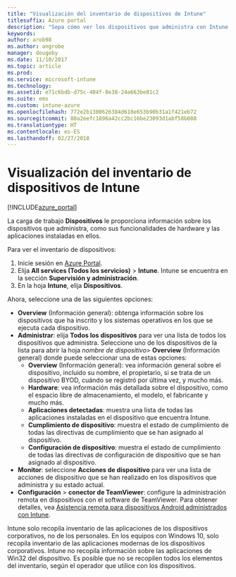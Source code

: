 ```yaml
---
title: "Visualización del inventario de dispositivos de Intune"
titlesuffix: Azure portal
description: "Sepa cómo ver los dispositivos que administra con Intune y conocer su hardware y aplicaciones administradas."
keywords: 
author: arob98
ms.author: angrobe
manager: dougeby
ms.date: 11/10/2017
ms.topic: article
ms.prod: 
ms.service: microsoft-intune
ms.technology: 
ms.assetid: e71c6bdb-d75c-404f-8e38-24a663be81c2
ms.suite: ems
ms.custom: intune-azure
ms.openlocfilehash: 772e2b1380626384d618e653b90b31a1f421eb72
ms.sourcegitcommit: 80a2eefc1896a42cc2bc16be23093d1abf58b088
ms.translationtype: HT
ms.contentlocale: es-ES
ms.lasthandoff: 02/27/2018
---
```

# <a name="how-to-view-intune-device-inventory"></a>Visualización del inventario de dispositivos de Intune


[!INCLUDE[azure_portal](./includes/azure_portal.md)]

La carga de trabajo **Dispositivos** le proporciona información sobre los dispositivos que administra, como sus funcionalidades de hardware y las aplicaciones instaladas en ellos. 

Para ver el inventario de dispositivos:

1. Inicie sesión en [Azure Portal](https://portal.azure.com).
2. Elija **All services (Todos los servicios)** > **Intune**. Intune se encuentra en la sección **Supervisión y administración**.
3. En la hoja **Intune**, elija **Dispositivos**.

Ahora, seleccione una de las siguientes opciones:

- **Overview** (Información general): obtenga información sobre los dispositivos que ha inscrito y los sistemas operativos en los que se ejecuta cada dispositivo.
- **Administrar**: elija **Todos los dispositivos** para ver una lista de todos los dispositivos que administra.
    Seleccione uno de los dispositivos de la lista para abrir la hoja *nombre de dispositivo*> **Overview** (Información general) donde puede seleccionar una de estas opciones:
    - **Overview** (Información general): vea información general sobre el dispositivo, incluido su nombre, el propietario, si se trata de un dispositivo BYOD, cuándo se registró por última vez, y mucho más.
    - **Hardware**: vea información más detallada sobre el dispositivo, como el espacio libre de almacenamiento, el modelo, el fabricante y mucho más.
    - **Aplicaciones detectadas**: muestra una lista de todas las aplicaciones instaladas en el dispositivo que encuentra Intune.
    - **Cumplimiento de dispositivo**: muestra el estado de cumplimiento de todas las directivas de cumplimiento que se han asignado al dispositivo.
    - **Configuración de dispositivo**: muestra el estado de cumplimiento de todas las directivas de configuración de dispositivo que se han asignado al dispositivo.
- **Monitor**: seleccione **Acciones de dispositivo** para ver una lista de acciones de dispositivo que se han realizado en los dispositivos que administra y su estado actual.
- **Configuración** > **conector de TeamViewer**: configure la administración remota en dispositivos con el software de TeamViewer. Para obtener detalles, vea [Asistencia remota para dispositivos Android administrados con Intune](/intune/device-profile-android-teamviewer).

Intune solo recopila inventario de las aplicaciones de los dispositivos corporativos, no de los personales. En los equipos con Windows 10, solo recopila inventario de las aplicaciones modernas de los dispositivos corporativos. Intune no recopila información sobre las aplicaciones de Win32 del dispositivo. Es posible que no se recopilen todos los elementos del inventario, según el operador que utilice con los dispositivos.
